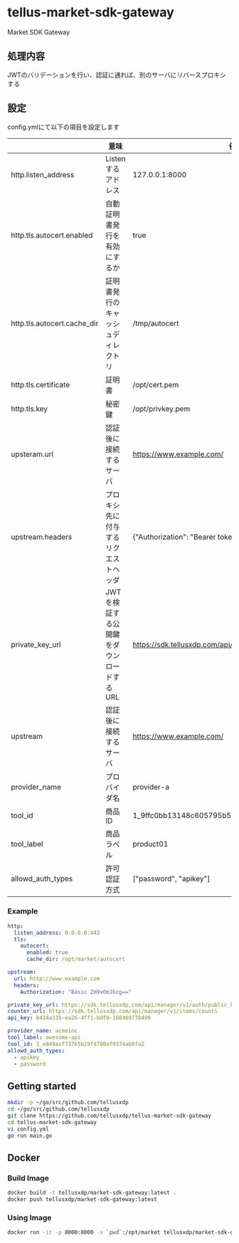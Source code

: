 # tellus-market-sdk-gateway

Market SDK Gateway

## 処理内容

JWTのバリデーションを行い、認証に通れば、別のサーバにリバースプロキシする

## 設定

config.ymlにて以下の項目を設定します

|                             | 意味                     | 例                                                   |
| --------------------------- | ----------------------- | --------------------------------------------------- |
| http.listen_address         | Listenするアドレス             | 127.0.0.1:8000                                      |
| http.tls.autocert.enabled   | 自動証明書発行を有効にするか      | true                               |
| http.tls.autocert.cache_dir | 証明書発行のキャッシュディレクトリ | /tmp/autocert                    |
| http.tls.certificate        | 証明書 | /opt/cert.pem    |
| http.tls.key                | 秘密鍵 | /opt/privkey.pem |
| upsteram.url                | 認証後に接続するサーバ             | https://www.example.com/         |
| upstream.headers            | プロキシ先に付与するリクエストヘッダ | {"Authorization": "Bearer token"} |
| private_key_url | JWTを検証する公開鍵をダウンロードするURL | https://sdk.tellusxdp.com/api/manager/v1/auth/public_keys |
| upstream          | 認証後に接続するサーバ             | https://www.example.com/                            |
| provider_name     | プロバイダ名                    | provider-a                                           |
| tool_id           | 商品ID                    | 1_9ffc0bb13148c605795b5bc22143b7b00c30ad            |
| tool_label        | 商品ラベル                 | product01                                           |
| allowd_auth_types | 許可認証方式                | ["password", "apikey"] |


### Example

```yaml
http:
  listen_address: 0.0.0.0:443
  tls:
    autocert:
      enabled: true
      cache_dir: /opt/market/autocert

upstream:
  url: http://www.example.com
  headers:
    Authorization: "Basic Zm9vOmJhcg=="

private_key_url: https://sdk.tellusxdp.com/api/manager/v1/auth/public_keys
counter_url: https://sdk.tellusxdp.com/api/manager/v1/items/counts
api_key: b424a335-ea26-4ff1-bdf8-168469778499

provider_name: acmeinc
tool_label: owesome-api
tool_id: 1_e849acf73765b19fd700af9374ab0fa2
allowd_auth_types:
  - apikey
  - password
```



## Getting started

```bash
mkdir -p ~/go/src/github.com/tellusxdp
cd ~/go/src/github.com/tellusxdp
git clone https://github.com/tellusxdp/tellus-market-sdk-gateway
cd tellus-market-sdk-gateway
vi config.yml
go run main.go
```


## Docker

### Build Image

```bash
docker build -t tellusxdp/market-sdk-gateway:latest .
docker push tellusxdp/market-sdk-gateway:latest
```

### Using Image

```bash
docker run -it -p 8000:8000 -v `pwd`:/opt/market tellusxdp/market-sdk-gateway:latest
```
